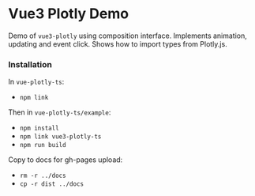 # Vue3 Plotly Demo

Demo of `vue3-plotly` using composition interface.
Implements animation, updating and event click. 
Shows how to import  types from Plotly.js.

### Installation

In `vue-plotly-ts`:
- `npm link`

Then in `vue-plotly-ts/example`:
- `npm install`
- `npm link vue3-plotly-ts`
- `npm run build`

Copy to docs for gh-pages upload:
- `rm -r ../docs`
- `cp -r dist ../docs`

